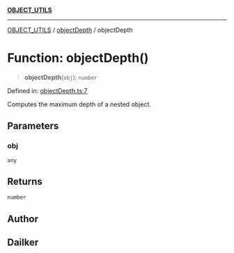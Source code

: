 [**OBJECT_UTILS**](../../README.md)

***

[OBJECT_UTILS](../../README.md) / [objectDepth](../README.md) / objectDepth

# Function: objectDepth()

> **objectDepth**(`obj`): `number`

Defined in: [objectDepth.ts:7](https://github.com/dailker/everyutil/blob/0531b9744e97cf76b2fb0fb9c6a72c61ec9e2b23/src/object/objectDepth.ts#L7)

Computes the maximum depth of a nested object.

## Parameters

### obj

`any`

## Returns

`number`

## Author

## Dailker
